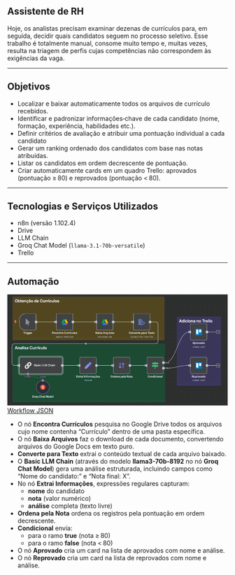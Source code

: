 ## Assistente de RH
Hoje, os analistas precisam examinar dezenas de currículos para, em seguida, decidir quais candidatos seguem no processo seletivo. Esse trabalho é totalmente manual, consome muito tempo e, muitas vezes, resulta na triagem de perfis cujas competências não correspondem às exigências da vaga.

---

## Objetivos
- Localizar e baixar automaticamente todos os arquivos de currículo recebidos.
- Identificar e padronizar informações‑chave de cada candidato (nome, formação, experiência, habilidades etc.).
- Definir critérios de avaliação e atribuir uma pontuação individual a cada candidato
- Gerar um ranking ordenado dos candidatos com base nas notas atribuídas.
- Listar os candidatos em ordem decrescente de pontuação.
- Criar automaticamente cards em um quadro Trello: aprovados (pontuação ≥ 80) e reprovados (pontuação < 80).

---

## Tecnologias e Serviços Utilizados

- n8n (versão 1.102.4)
- Drive
- LLM Chain
- Groq Chat Model (`llama-3.1-70b-versatile`)
- Trello

---

## Automação

![Automação](../../img/assistente-rh.png)
[Workflow JSON](assistente-rh.json)
- O nó **Encontra Currículos** pesquisa no Google Drive todos os arquivos cujo nome contenha “Currículo” dentro de uma pasta específica.
- O nó **Baixa Arquivos** faz o download de cada documento, convertendo arquivos do Google Docs em texto puro.
- **Converte para Texto** extrai o conteúdo textual de cada arquivo baixado.
- O **Basic LLM Chain** (através do modelo **llama3-70b-8192** no nó **Groq Chat Model**) gera uma análise estruturada, incluindo campos como “Nome do candidato:” e “Nota final: X”.
- No nó **Extrai Informações**, expressões regulares capturam:
  - **nome** do candidato
  - **nota** (valor numérico)
  - **análise** completa (texto livre)
- **Ordena pela Nota** ordena os registros pela pontuação em ordem decrescente.
- **Condicional** envia:
  - para o ramo **true** (nota ≥ 80)
  - para o ramo **false** (nota < 80)
- O nó **Aprovado** cria um card na lista de aprovados com nome e análise.
- O nó **Reprovado** cria um card na lista de reprovados com nome e análise.